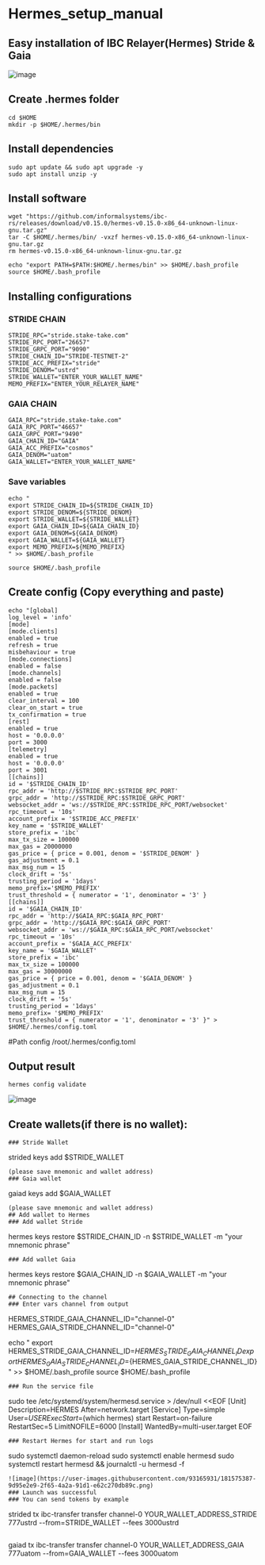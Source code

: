 #                                                                         Hermes_setup_manual
##                                                        Easy installation of IBC Relayer(Hermes) Stride & Gaia
![image](https://user-images.githubusercontent.com/93165931/181603865-ae62aa9b-bddb-4382-8ac6-280728cd6330.png)


## Create .hermes folder
```
cd $HOME
mkdir -p $HOME/.hermes/bin
```
## Install dependencies
```
sudo apt update && sudo apt upgrade -y
sudo apt install unzip -y
```
## Install software
```
wget "https://github.com/informalsystems/ibc-rs/releases/download/v0.15.0/hermes-v0.15.0-x86_64-unknown-linux-gnu.tar.gz"
tar -C $HOME/.hermes/bin/ -vxzf hermes-v0.15.0-x86_64-unknown-linux-gnu.tar.gz
rm hermes-v0.15.0-x86_64-unknown-linux-gnu.tar.gz

echo "export PATH=$PATH:$HOME/.hermes/bin" >> $HOME/.bash_profile
source $HOME/.bash_profile
```
## Installing configurations
### STRIDE CHAIN
```
STRIDE_RPC="stride.stake-take.com"
STRIDE_RPC_PORT="26657"
STRIDE_GRPC_PORT="9090"
STRIDE_CHAIN_ID="STRIDE-TESTNET-2"
STRIDE_ACC_PREFIX="stride"
STRIDE_DENOM="ustrd"
STRIDE_WALLET="ENTER_YOUR_WALLET_NAME"
MEMO_PREFIX="ENTER_YOUR_RELAYER_NAME"
```
### GAIA CHAIN
```
GAIA_RPC="stride.stake-take.com"
GAIA_RPC_PORT="46657"
GAIA_GRPC_PORT="9490"
GAIA_CHAIN_ID="GAIA"
GAIA_ACC_PREFIX="cosmos"
GAIA_DENOM="uatom"
GAIA_WALLET="ENTER_YOUR_WALLET_NAME"
```
### Save variables
```
echo "
export STRIDE_CHAIN_ID=${STRIDE_CHAIN_ID}
export STRIDE_DENOM=${STRIDE_DENOM}
export STRIDE_WALLET=${STRIDE_WALLET}
export GAIA_CHAIN_ID=${GAIA_CHAIN_ID}
export GAIA_DENOM=${GAIA_DENOM}
export GAIA_WALLET=${GAIA_WALLET}
export MEMO_PREFIX=${MEMO_PREFIX}
" >> $HOME/.bash_profile

source $HOME/.bash_profile
```
## Create config  (Copy everything and paste)  
```
echo "[global]
log_level = 'info'
[mode]
[mode.clients]
enabled = true
refresh = true
misbehaviour = true
[mode.connections]
enabled = false
[mode.channels]
enabled = false
[mode.packets]
enabled = true
clear_interval = 100
clear_on_start = true
tx_confirmation = true
[rest]
enabled = true
host = '0.0.0.0'
port = 3000
[telemetry]
enabled = true
host = '0.0.0.0'
port = 3001
[[chains]]
id = '$STRIDE_CHAIN_ID'
rpc_addr = 'http://$STRIDE_RPC:$STRIDE_RPC_PORT'
grpc_addr = 'http://$STRIDE_RPC:$STRIDE_GRPC_PORT'
websocket_addr = 'ws://$STRIDE_RPC:$STRIDE_RPC_PORT/websocket'
rpc_timeout = '10s'
account_prefix = '$STRIDE_ACC_PREFIX'
key_name = '$STRIDE_WALLET'
store_prefix = 'ibc'
max_tx_size = 100000
max_gas = 20000000
gas_price = { price = 0.001, denom = '$STRIDE_DENOM' }
gas_adjustment = 0.1
max_msg_num = 15
clock_drift = '5s'
trusting_period = '1days'
memo_prefix='$MEMO_PREFIX'
trust_threshold = { numerator = '1', denominator = '3' }
[[chains]]
id = '$GAIA_CHAIN_ID'
rpc_addr = 'http://$GAIA_RPC:$GAIA_RPC_PORT'
grpc_addr = 'http://$GAIA_RPC:$GAIA_GRPC_PORT'
websocket_addr = 'ws://$GAIA_RPC:$GAIA_RPC_PORT/websocket'
rpc_timeout = '10s'
account_prefix = '$GAIA_ACC_PREFIX'
key_name = '$GAIA_WALLET'
store_prefix = 'ibc'
max_tx_size = 100000
max_gas = 30000000
gas_price = { price = 0.001, denom = '$GAIA_DENOM' }
gas_adjustment = 0.1
max_msg_num = 15
clock_drift = '5s'
trusting_period = '1days'
memo_prefix= '$MEMO_PREFIX'
trust_threshold = { numerator = '1', denominator = '3' }" > $HOME/.hermes/config.toml

```
#Path config /root/.hermes/config.toml
## Output result
```
hermes config validate
```
![image](https://user-images.githubusercontent.com/93165931/181566948-191a8d67-399d-4cd7-9fe7-a11f049f6066.png)
## Create wallets(if there is no wallet):
```
### Stride Wallet
```
strided keys add $STRIDE_WALLET
```
(please save mnemonic and wallet address)
### Gaia wallet
```
gaiad keys add $GAIA_WALLET
```
(please save mnemonic and wallet address)
## Add wallet to Hermes
### Add wallet Stride
```
hermes keys restore $STRIDE_CHAIN_ID -n $STRIDE_WALLET -m "your mnemonic phrase"
```
### Add wallet Gaia
```
hermes keys restore $GAIA_CHAIN_ID -n $GAIA_WALLET -m "your mnemonic phrase"
```
## Connecting to the channel
### Enter vars channel from output
```
HERMES_STRIDE_GAIA_CHANNEL_ID="channel-0"
HERMES_GAIA_STRIDE_CHANNEL_ID="channel-0"

echo "
export HERMES_STRIDE_GAIA_CHANNEL_ID=${HERMES_STRIDE_GAIA_CHANNEL_ID}
export HERMES_GAIA_STRIDE_CHANNEL_ID=${HERMES_GAIA_STRIDE_CHANNEL_ID}
" >> $HOME/.bash_profile
source $HOME/.bash_profile
```
### Run the service file
```
sudo tee /etc/systemd/system/hermesd.service > /dev/null <<EOF
[Unit]
Description=HERMES
After=network.target
[Service]
Type=simple
User=$USER
ExecStart=$(which hermes) start
Restart=on-failure
RestartSec=5
LimitNOFILE=6000
[Install]
WantedBy=multi-user.target
EOF
```
### Restart Hermes for start and run logs
```
sudo systemctl daemon-reload
sudo systemctl enable hermesd
sudo systemctl restart hermesd && journalctl -u hermesd -f
```
![image](https://user-images.githubusercontent.com/93165931/181575387-9d95e2e9-2f65-4a2a-91d1-e62c270db89c.png)
### Launch was successful
### You can send tokens by example
```
strided tx ibc-transfer transfer channel-0  YOUR_WALLET_ADDRESS_STRIDE 777ustrd --from=STRIDE_WALLET --fees 3000ustrd
```
```
gaiad  tx ibc-transfer transfer channel-0 YOUR_WALLET_ADDRESS_GAIA 777uatom --from=GAIA_WALLET --fees 3000uatom
```

